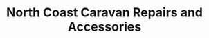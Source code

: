 ---
title: "North Coast Caravan Repairs and Accessories"
url: /bude/north-coast-caravan-repairs-and-accessories/
shop: Autowerkstatt
---
